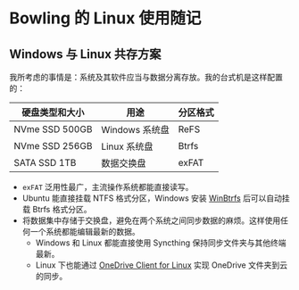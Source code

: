 # Bowling 的 Linux 使用随记

## Windows 与 Linux 共存方案

我所考虑的事情是：系统及其软件应当与数据分离存放。我的台式机是这样配置的：

| 硬盘类型和大小 | 用途           | 分区格式 |
| -------------- | -------------- | -------- |
| NVme SSD 500GB | Windows 系统盘 | ReFS     |
| NVme SSD 256GB | Linux 系统盘   | Btrfs    |
| SATA SSD 1TB   | 数据交换盘     | exFAT    |

-   `exFAT` 泛用性最广，主流操作系统都能直接读写。
-   Ubuntu 能直接挂载 NTFS 格式分区，Windows 安装 [WinBtrfs](https://github.com/maharmstone/btrfs) 后可以自动挂载 Btrfs 格式分区。
- 将数据集中存储于交换盘，避免在两个系统之间同步数据的麻烦。这样使用任何一个系统都能编辑最新的数据。
    - Windows 和 Linux 都能直接使用 Syncthing 保持同步文件夹与其他终端最新。
    - Linux 下也能通过 [OneDrive Client for Linux](https://github.com/abraunegg/onedrive) 实现 OneDrive 文件夹到云的同步。

